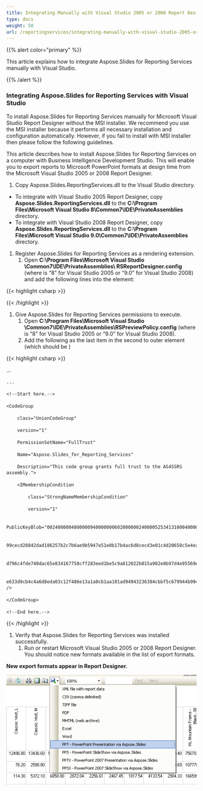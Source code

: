 ```yaml
---
title: Integrating Manually with Visual Studio 2005 or 2008 Report Designer
type: docs
weight: 50
url: /reportingservices/integrating-manually-with-visual-studio-2005-or-2008-report-designer/
---
```


{{% alert color="primary" %}} 

This article explains how to integrate Aspose.Slides for Reporting Services manually with Visual Studio. 

{{% /alert %}} 
### **Integrating Aspose.Slides for Reporting Services with Visual Studio**
To install Aspose.Slides for Reporting Services manually for Microsoft Visual Studio Report Designer without the MSI installer. We recommend you use the MSI installer because it performs all necessary installation and configuration automatically. However, if you fail to install with MSI installer then please follow the following guidelines. 

This article describes how to install Aspose.Slides for Reporting Services on a computer with Business Intelligence Development Studio. This will enable you to export reports to Microsoft PowerPoint formats at design time from the Microsoft Visual Studio 2005 or 2008 Report Designer. 

1. Copy Aspose.Slides.ReportingServices.dll to the Visual Studio directory.
- To integrate with Visual Studio 2005 Report Designer, copy **Aspose.Slides.ReportingServices.dll** to the **C:\Program Files\Microsoft Visual Studio 8\Common7\IDE\PrivateAssemblies** directory.
- To integrate with Visual Studio 2008 Report Designer, copy **Aspose.Slides.ReportingServices.dll** to the **C:\Program Files\Microsoft Visual Studio 9.0\Common7\IDE\PrivateAssemblies** directory.
1. Register Aspose.Slides for Reporting Services as a rendering extension. 
   1. Open **C:\Program Files\Microsoft Visual Studio <Version>\Common7\IDE\PrivateAssemblies\ RSReportDesigner.config** (where <Version> is “8” for Visual Studio 2005 or “9.0” for Visual Studio 2008) and add the following lines into the <Render> element: 

{{< highlight csharp >}}

 <Extension Name="ASPPT" Type="Aspose.Slides.ReportingServices.PptRenderer,Aspose.Slides.ReportingServices"/>

<Extension Name="ASPPS" Type="Aspose.Slides.ReportingServices.PpsRenderer,Aspose.Slides.ReportingServices"/>

<Extension Name="ASPPTX" Type="Aspose.Slides.ReportingServices.PptxRenderer,Aspose.Slides.ReportingServices"/>

<Extension Name="ASPPSX" Type="Aspose.Slides.ReportingServices.PpsxRenderer,Aspose.Slides.ReportingServices"/>



{{< /highlight >}}




1. Give Aspose.Slides for Reporting Services permissions to execute. 
   1. Open **C:\Program Files\Microsoft Visual Studio <Version>\Common7\IDE\PrivateAssemblies\RSPreviewPolicy.config** (where <Version> is “8” for Visual Studio 2005 or “9.0” for Visual Studio 2008).
   1. Add the following as the last item in the second to outer <CodeGroup> element (which should be <CodeGroup class="FirstMatchCodeGroup" version="1" PermissionSetName="Execution" Description="This code group grants MyComputer code Execution permission.">) 

**<CodeGroup>**

{{< highlight csharp >}}



...

  <CodeGroup>

    ...

    <!--Start here.-->

    <CodeGroup

        class="UnionCodeGroup"

        version="1"

        PermissionSetName="FullTrust"

        Name="Aspose.Slides_for_Reporting_Services"

        Description="This code group grants full trust to the AS4SSRS assembly.">

        <IMembershipCondition

            class="StrongNameMembershipCondition"

            version="1"

            PublicKeyBlob="00240000048000009400000006020000002400005253413100040000010001005542e

            99cecd28842dad186257b2c7b6ae9b5947e51e0b17b4ac6d8cecd3e01c4d20658c5e4ea1b9a6c8f854b2

            d796c4fde740dac65e834167758cff283eed1be5c9a812022b015a902e0b97d4e95569eb8c0971834744

            e633d9cb4c4a6d8eda03c12f486e13a1a0cb1aa101ad94943236384cbbf5c679944b994de9546e493bf" />

    </CodeGroup>

    <!--End here.-->

  </CodeGroup>

</CodeGroup>



{{< /highlight >}}




1. Verify that Aspose.Slides for Reporting Services was installed successfully. 
   1. Run or restart Microsoft Visual Studio 2005 or 2008 Report Designer. You should notice new formats available in the list of export formats.

**New export formats appear in Report Designer.** 

![todo:image_alt_text](integrating-manually-with-visual-studio-2005-or-2008-report-designer_1.png)
